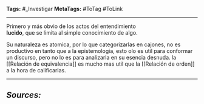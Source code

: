 **Tags:** #_Investigar
**MetaTags:** #ToTag #ToLink
- - -
Primero y más obvio de los actos del entendimiento **lucido**, que se limita al simple conocimiento de algo.

Su naturaleza es atomica,  por lo que categorizarlas en cajones, no es productivo en tanto que a la epistemologia, esto olo es util para conformar un discurso, pero no lo es para analizarla en su esencia desnuda.
la [[Relación de equivalencia]] es mucho mas util que la [[Relación de orden]] a la hora de calificarlas.
- - - 
## ***Sources:***